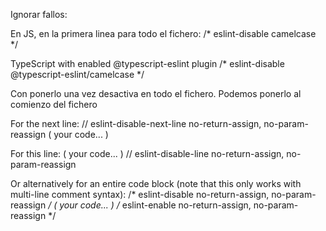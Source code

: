 Ignorar fallos:

En JS, en la primera linea para todo el fichero:
/* eslint-disable camelcase */


TypeScript with enabled @typescript-eslint plugin
/* eslint-disable @typescript-eslint/camelcase */

Con ponerlo una vez desactiva en todo el fichero.
Podemos ponerlo al comienzo del fichero



For the next line:
// eslint-disable-next-line no-return-assign, no-param-reassign
( your code... )

For this line:
( your code... ) // eslint-disable-line no-return-assign, no-param-reassign

Or alternatively for an entire code block (note that this only works with multi-line comment syntax):
/* eslint-disable no-return-assign, no-param-reassign */
( your code... )
/* eslint-enable no-return-assign, no-param-reassign */
